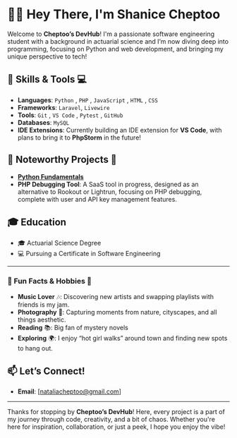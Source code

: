 # 👋🏾 Hey There, I'm Shanice Cheptoo 

Welcome to **Cheptoo’s DevHub**! I'm a passionate software engineering student with a background in actuarial science and I’m now diving deep into programming, focusing on Python and web development, and bringing my unique perspective to tech!

## 🔧 Skills & Tools 💻
- **Languages**: `Python` , `PHP` , `JavaScript` , `HTML` , `CSS` 
- **Frameworks**: `Laravel`, `Livewire`
- **Tools**: `Git` , `VS Code` , `Pytest` , `GitHub` 
- **Databases**: `MySQL` 
- **IDE Extensions**: Currently building an IDE extension for **VS Code**, with plans to bring it to **PhpStorm** in the future!

## 📂 Noteworthy Projects 🌟
- **[Python Fundamentals](https://github.com/Moringa-SDF-PTO7/pyfundamentals-shanice-cheptoo.git)**
- **PHP Debugging Tool**: A SaaS tool in progress, designed as an alternative to Rookout or Lightrun, focusing on PHP debugging, complete with user and API key management features.

## 🎓 Education
- 🎓 Actuarial Science Degree
- 💻 Pursuing a Certificate in Software Engineering

---

### 💖 Fun Facts & Hobbies 🎀
- **Music Lover** 🎶: Discovering new artists and swapping playlists with friends is my jam.
- **Photography** 📸: Capturing moments from nature, cityscapes, and all things aesthetic.
- **Reading** 📚: Big fan of mystery novels 
- **Exploring** 🌍: I enjoy “hot girl walks” around town and finding new spots to hang out.

## 📫 Let’s Connect!
- **Email**: [nataliacheptoo@gmail.com]

---

Thanks for stopping by **Cheptoo’s DevHub**! Here, every project is a part of my journey through code, creativity, and a bit of chaos. Whether you're here for inspiration, collaboration, or just a peek, I hope you enjoy the vibe!
